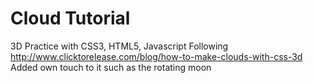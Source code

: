 Cloud Tutorial
==============
3D Practice with CSS3, HTML5, Javascript
   Following http://www.clicktorelease.com/blog/how-to-make-clouds-with-css-3d
   Added own touch to it such as the rotating moon
